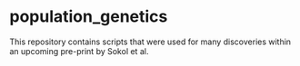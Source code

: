 # population_genetics

This repository contains scripts that were used for many discoveries within an upcoming pre-print by Sokol et al. 
